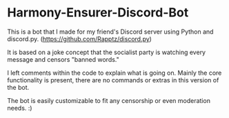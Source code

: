 # Harmony-Ensurer-Discord-Bot

This is a bot that I made for my friend's Discord server using Python and discord.py. (https://github.com/Rapptz/discord.py)

It is based on a joke concept that the socialist party is watching every message and censors "banned words."

I left comments within the code to explain what is going on. Mainly the core functionality is present, there are no commands or extras in this version of the bot.

The bot is easily customizable to fit any censorship or even moderation needs. :)

